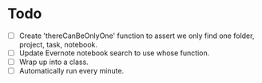 # Todo
- [ ] Create 'thereCanBeOnlyOne' function to assert we only find one folder, project, task, notebook.
- [ ] Update Evernote notebook search to use whose function.
- [ ] Wrap up into a class.
- [ ] Automatically run every minute.
